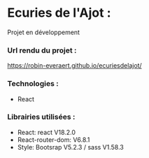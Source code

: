 # Ecuries de l'Ajot :
Projet en développement

### Url rendu du projet :
https://robin-everaert.github.io/ecuriesdelajot/


### Technologies :
* React 

### Librairies utilisées :
* React: react V18.2.0 
* React-router-dom: V6.8.1
* Style: Bootsrap V5.2.3 / sass V1.58.3
